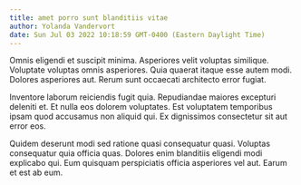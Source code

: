 ```yaml
---
title: amet porro sunt blanditiis vitae
author: Yolanda Vandervort
date: Sun Jul 03 2022 10:18:59 GMT-0400 (Eastern Daylight Time)
---
```

Omnis eligendi et suscipit minima. Asperiores velit voluptas similique. Voluptate voluptas omnis asperiores. Quia quaerat itaque esse autem modi. Dolores asperiores aut. Rerum sunt occaecati architecto error fugiat.

 Inventore laborum reiciendis fugit quia. Repudiandae maiores excepturi deleniti et. Et nulla eos dolorem voluptates. Est voluptatem temporibus ipsam quod accusamus non aliquid qui. Ex dignissimos consectetur sit aut error eos.

 Quidem deserunt modi sed ratione quasi consequatur quasi. Voluptas consequatur quia officia quas. Dolores enim blanditiis eligendi modi explicabo qui. Eum quisquam perspiciatis officia asperiores vel aut. Earum et est ab eum.